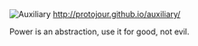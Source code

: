 <img src="https://raw.githubusercontent.com/protojour/auxiliary/master/design/auxiliary.png" alt="Auxiliary"/>
<a href="http://protojour.github.io/auxiliary/">
http://protojour.github.io/auxiliary/
</a>

Power is an abstraction, use it for good, not evil.
